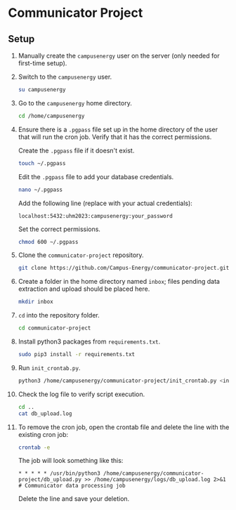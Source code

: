# Communicator Project

## Setup

1. Manually create the `campusenergy` user on the server (only needed for first-time setup).

2. Switch to the `campusenergy` user.

    ```sh
    su campusenergy
    ```

3. Go to the `campusenergy` home directory.

    ```sh
    cd /home/campusenergy
    ```

4. Ensure there is a `.pgpass` file set up in the home directory of the user that will run the cron job. Verify that it has the correct permissions.

    Create the `.pgpass` file if it doesn't exist.
    
    ```sh
    touch ~/.pgpass
    ```

    Edit the `.pgpass` file to add your database credentials.
    
    ```sh
    nano ~/.pgpass
    ```

    Add the following line (replace with your actual credentials):
    
    ```plaintext
    localhost:5432:uhm2023:campusenergy:your_password
    ```

    Set the correct permissions.
    
    ```sh
    chmod 600 ~/.pgpass
    ```

5. Clone the `communicator-project` repository.

    ```sh
    git clone https://github.com/Campus-Energy/communicator-project.git
    ```

6. Create a folder in the home directory named `inbox`; files pending data extraction and upload should be placed here.

    ```sh
    mkdir inbox
    ```

7. `cd` into the repository folder.

    ```sh
    cd communicator-project
    ```

8. Install python3 packages from `requirements.txt`.

    ```sh
    sudo pip3 install -r requirements.txt
    ```

9. Run `init_crontab.py`.

    ```sh
    python3 /home/campusenergy/communicator-project/init_crontab.py <interval - minute, hourly, daily, weekly, or monthly> /home/campusenergy/communicator-project/db_upload.py /home/campusenergy/logs/db_upload.log
    ```

10. Check the log file to verify script execution.

    ```sh
    cd ..
    cat db_upload.log
    ```

11. To remove the cron job, open the crontab file and delete the line with the existing cron job:

    ```sh
    crontab -e
    ```

    The job will look something like this:
    ```plaintext
    * * * * * /usr/bin/python3 /home/campusenergy/communicator-project/db_upload.py >> /home/campusenergy/logs/db_upload.log 2>&1 # Communicator data processing job
    ```

    Delete the line and save your deletion.

